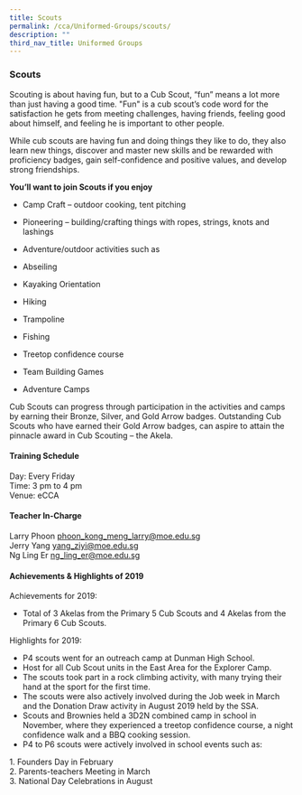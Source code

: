 ```yaml
---
title: Scouts
permalink: /cca/Uniformed-Groups/scouts/
description: ""
third_nav_title: Uniformed Groups
---
```

### Scouts

Scouting is about having fun, but to a Cub Scout, “fun” means a lot more than just having a good time. "Fun" is a cub scout’s code word for the satisfaction he gets from meeting challenges, having friends, feeling good about himself, and feeling he is important to other people.

  

While cub scouts are having fun and doing things they like to do, they also learn new things, discover and master new skills and be rewarded with proficiency badges, gain self-confidence and positive values, and develop strong friendships.

  

**You’ll want to join Scouts if you enjoy**

*   Camp Craft – outdoor cooking, tent pitching
*   Pioneering – building/crafting things with ropes, strings, knots and lashings
*   Adventure/outdoor activities such as

*   Abseiling
*   Kayaking Orientation
*   Hiking
*   Trampoline
*   Fishing
*   Treetop confidence course

*   Team Building Games
*   Adventure Camps

  

Cub Scouts can progress through participation in the activities and camps by earning their Bronze, Silver, and Gold Arrow badges. Outstanding Cub Scouts who have earned their Gold Arrow badges, can aspire to attain the pinnacle award in Cub Scouting – the Akela.

  

#### Training Schedule

Day: Every Friday<br>
Time: 3 pm to 4 pm<br>
Venue: eCCA

#### Teacher In-Charge

Larry Phoon [phoon\_kong\_meng\_larry@moe.edu.sg](mailto:phoon_kong_meng_larry@moe.edu.sg)<br>
Jerry Yang [yang\_ziyi@moe.edu.sg](mailto:yang_ziyi@moe.edu.sg)<br>
Ng Ling Er [ng\_ling\_er@moe.edu.sg](mailto:ng_ling_er@moe.edu.sg)

#### Achievements & Highlights of 2019

Achievements for 2019:

*   Total of 3 Akelas from the Primary 5 Cub Scouts and 4 Akelas from the Primary 6 Cub Scouts.

  

Highlights for 2019:

*   P4 scouts went for an outreach camp at Dunman High School.
*   Host for all Cub Scout units in the East Area for the Explorer Camp.
*   The scouts took part in a rock climbing activity, with many trying their hand at the sport for the first time.
*   The scouts were also actively involved during the Job week in March and the Donation Draw activity in August 2019 held by the SSA.
*   Scouts and Brownies held a 3D2N combined camp in school in November, where they experienced a treetop confidence course, a night confidence walk and a BBQ cooking session.
*   P4 to P6 scouts were actively involved in school events such as:

1\.  Founders Day in February <br>
2\.  Parents-teachers Meeting in March<br>
3\.  National Day Celebrations in August